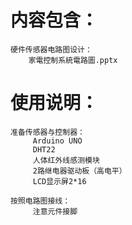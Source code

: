 # 内容包含：
        
    硬件传感器电路图设计：
        家電控制系統電路圖.pptx

# 使用说明：

    准备传感器与控制器：
         Arduino UNO
         DHT22
         人体红外线感测模块
         2路继电器驱动板（高电平）
         LCD显示屏2*16 

    按照电路图接线：
         注意元件接脚
